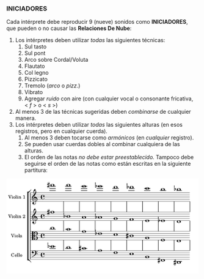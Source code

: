 ### INICIADORES

Cada intérprete debe reproducir 9 (nueve) sonidos como **INICIADORES**, que pueden o no causar las **Relaciones De Nube**:

1.  Los intérpretes deben utilizar *todas* las siguientes técnicas:
    1.  Sul tasto
    2.  Sul pont
    3.  Arco sobre Cordal/Voluta
    4.  Flautato
    5.  Col legno
    6.  Pizzicato
    7.  Tremolo (*arco* o *pizz*.)
    8.  Vibrato
    9.  Agregar *ruido* con aire (con cualquier vocal o consonante fricativa, <&nbsp;*f*&nbsp;> o <&nbsp;*s*&nbsp;>)
2.  Al menos 3 de las técnicas sugeridas deben *combinarse* de cualquier manera.
3.  Los intérpretes deben utilizar *todas* las siguientes alturas (en esos registros, pero en cualquier cuerda).
    1.  Al menos 3 deben tocarse como *armónicos* (en *cualquier* registro).
    2.  Se pueden usar cuerdas dobles al combinar cualquiera de las alturas.
    3.  El orden de las notas *no debe estar preestablecido.* Tampoco debe seguirse el orden de las notas como están escritas en la siguiente partitura:

![](example/example.png)